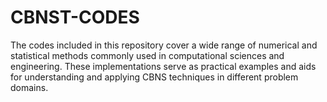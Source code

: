 # CBNST-CODES

The codes included in this repository cover a wide range of numerical and statistical methods commonly used in computational sciences and engineering. These implementations serve as practical examples and aids for understanding and applying CBNS techniques in different problem domains.
